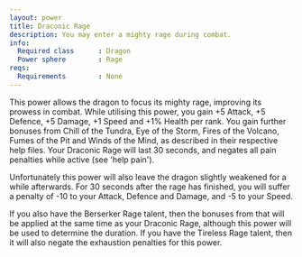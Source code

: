 ```yaml
---
layout: power
title: Draconic Rage
description: You may enter a mighty rage during combat.
info:
  Required class      : Dragon
  Power sphere        : Rage
reqs:
  Requirements        : None
---
```


This power allows the dragon to focus its mighty rage, improving its prowess in
combat.  While utilising this power, you gain +5 Attack, +5 Defence, +5 Damage,
+1 Speed and +1% Health per rank.  You gain further bonuses from Chill of the
Tundra, Eye of the Storm, Fires of the Volcano, Fumes of the Pit and Winds of
the Mind, as described in their respective help files.  Your Draconic Rage will
last 30 seconds, and negates all pain penalties while active (see 'help pain').

Unfortunately this power will also leave the dragon slightly weakened for a
while afterwards.  For 30 seconds after the rage has finished, you will suffer
a penalty of -10 to your Attack, Defence and Damage, and -5 to your Speed.

If you also have the Berserker Rage talent, then the bonuses from that will be
applied at the same time as your Draconic Rage, although this power will be
used to determine the duration.  If you have the Tireless Rage talent, then it
will also negate the exhaustion penalties for this power.
